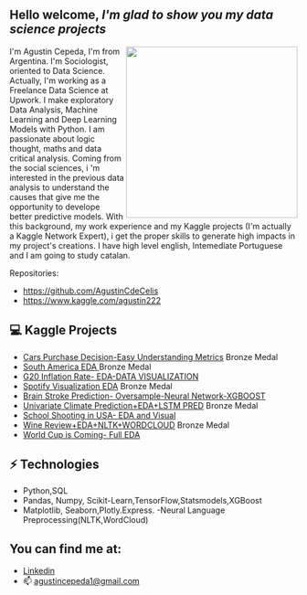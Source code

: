 
<h2> Hello welcome, <i>I'm glad to show you my data science projects</i></h2>

<img align='right' src='http://www.jenyalestina.com/blog/wp-content/uploads/2019/05/web-development-1024x582.jpg' width='300"'>

I'm Agustin Cepeda, I'm from Argentina. I'm Sociologist, oriented to Data Science. Actually, I'm working as a Freelance Data Science at Upwork. I make exploratory Data Analysis, Machine Learning and Deep Learning Models with Python.
I am passionate about logic thought, maths and data critical analysis.
Coming from the social sciences, i 'm interested in the previous data analysis to understand the causes that give me the opportunity to develope better predictive models. With this background, my work experience and my Kaggle projects (I'm actually a Kaggle Network Expert), i get the proper skills to generate high impacts in my project's creations.
I have high level english, Intemediate Portuguese and I am going to study catalan.

Repositories: 
 * https://github.com/AgustinCdeCelis
 * https://www.kaggle.com/agustin222

## 💻 Kaggle Projects
* [Cars Purchase Decision-Easy Understanding Metrics](https://www.kaggle.com/code/agustin222/easy-understanding-metrics) Bronze Medal
* [South America EDA ](https://www.kaggle.com/code/agustin222/south-america-eda) Bronze Medal
* [G20 Inflation Rate- EDA-DATA VISUALIZATION](https://www.kaggle.com/code/agustin222/g20-inflation-rate-dv)
* [Spotify Visualization EDA](https://www.kaggle.com/code/agustin222/spotify-visual-and-eda) Bronze Medal
* [Brain Stroke Prediction- Oversample-Neural Network-XGBOOST](https://www.kaggle.com/code/agustin222/oversamp-nn-xgb)
* [Univariate Climate Prediction+EDA+LSTM PRED](https://www.kaggle.com/code/agustin222/eda-lstm-forecast-pred) Bronze Medal
* [School Shooting in USA- EDA and Visual](https://www.kaggle.com/code/agustin222/usa-sch-shoot-eda)
* [Wine Review+EDA+NLTK+WORDCLOUD](https://www.kaggle.com/code/agustin222/wine-review-eda-nltk-cloud) Bronze Medal
* [World Cup is Coming- Full EDA](https://www.kaggle.com/code/agustin222/world-cup-is-coming-full-eda)



## ⚡ Technologies 
- Python,SQL
- Pandas, Numpy, Scikit-Learn,TensorFlow,Statsmodels,XGBoost
- Matplotlib, Seaborn,Plotly.Express.
-Neural Language Preprocessing(NLTK,WordCloud)


## You can find me at:
* [Linkedin](www.linkedin.com/in/agustin-cepeda)
* 📫 agustincepeda1@gmail.com







<!--
**AgustinCdeCelis/AgustinCdeCelis** is a ✨ _special_ ✨ repository because its `README.md` (this file) appears on your GitHub profile.

